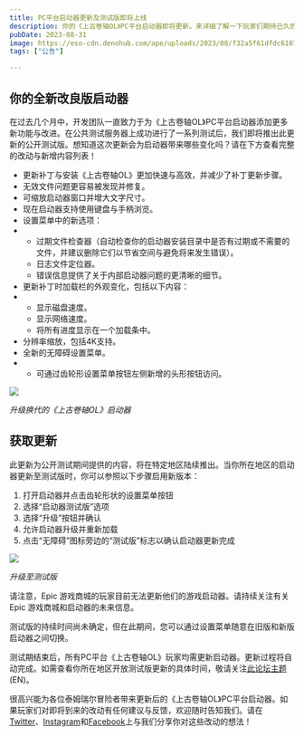 ```yaml
---
title: PC平台启动器更新及测试版即将上线
description: 你的《上古卷轴OL》PC平台启动器即将更新。来详细了解一下玩家们期待已久的这次优化吧。
pubDate: 2023-08-31
image: https://eso-cdn.denohub.com/ape/uploads/2023/08/f32a5f61dfdc6107aa47055274e5a828.jpg
tags: ["公告"]

---
```


## 你的全新改良版启动器

在过去几个月中，开发团队一直致力于为《上古卷轴OL》PC平台启动器添加更多新功能与改进。在公共测试服务器上成功进行了一系列测试后，我们即将推出此更新的公开测试版。想知道这次更新会为启动器带来哪些变化吗？请在下方查看完整的改动与新增内容列表！

- 更新补丁与安装《上古卷轴OL》更加快速与高效，并减少了补丁更新步骤。
- 无效文件问题更容易被发现并修复。
- 可缩放启动器窗口并增大文字尺寸。
- 现在启动器支持使用键盘与手柄浏览。
- 设置菜单中的新选项：
-
  - 过期文件检查器（自动检查你的启动器安装目录中是否有过期或不需要的文件，并建议删除它们以节省空间与避免将来发生错误）。
  - 日志文件定位器。
  - 错误信息提供了关于内部启动器问题的更清晰的细节。
- 更新补丁时加载栏的外观变化，包括以下内容：
-
  - 显示磁盘速度。
  - 显示网络速度。
  - 将所有进度显示在一个加载条中。
- 分辨率缩放，包括4K支持。
- 全新的无障碍设置菜单。
-
  - 可通过齿轮形设置菜单按钮左侧新增的头形按钮访问。

![](https://eso-cdn.denohub.com/ape/uploads/2023/08/4741117e4445039c9e1087f4d5c8feb9.jpg)

<p class="text-gray-500 text-sm text-center"><i>升级换代的《上古卷轴OL》启动器</i></p>

## 获取更新

此更新为公开测试期间提供的内容，将在特定地区陆续推出。当你所在地区的启动器更新至测试版时，你可以参照以下步骤启用新版本：

1. 打开启动器并点击齿轮形状的设置菜单按钮
2. 选择“启动器测试版”选项
3. 选择“升级”按钮并确认
4. 允许启动器升级并重新加载
5. 点击“无障碍”图标旁边的“测试版”标志以确认启动器更新完成

![](https://eso-cdn.denohub.com/ape/uploads/2023/08/2e1ebaca4688b3912c294eebea1f60c7.jpg)

<p class="text-gray-500 text-sm text-center"><i>升级至测试版</i></p>

请注意，Epic 游戏商城的玩家目前无法更新他们的游戏启动器。请持续关注有关Epic 游戏商城和启动器的未来信息。

测试版的持续时间尚未确定，但在此期间，您可以通过设置菜单随意在旧版和新版启动器之间切换。

测试期结束后，所有PC平台《上古卷轴OL》玩家均需更新启动器。更新过程将自动完成。如需查看你所在地区开放测试版更新的具体时间，敬请关注[此论坛主题](https://forums.elderscrollsonline.com/en/discussion/642066/new-patcher-rollout)(EN)。

很高兴能为各位泰姆瑞尔冒险者带来更新后的《上古卷轴OL》PC平台启动器。如果玩家们对即将到来的改动有任何建议与反馈，欢迎随时告知我们。请在[Twitter](https://twitter.com/TESOnline)、[Instagram](https://www.instagram.com/elderscrollsonline/)和[Facebook](https://www.facebook.com/ElderScrollsOnline)上与我们分享你对这些改动的想法！ 
